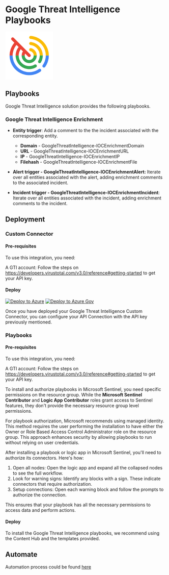 # Google Threat Intelligence Playbooks

<img src="https://raw.githubusercontent.com/Azure/Azure-Sentinel/master/Logos/GoogleThreatIntelligence.svg" alt="Google Threat Intelligence" style="width:150px; height:150px"/>

## Playbooks

Google Threat Intelligence solution provides the following playbooks.

### Google Threat Intelligence Enrichment

* **Entity trigger**: Add a comment to the the incident associated with the corresponding entity.
  * **Domain** - GoogleThreatIntelligence-IOCEnrichmentDomain
  * **URL** - GoogleThreatIntelligence-IOCEnrichmentURL
  * **IP** - GoogleThreatIntelligence-IOCEnrichmentIP
  * **Filehash** - GoogleThreatIntelligence-IOCEnrichmentFile

* **Alert trigger - GoogleThreatIntelligence-IOCEnrichmentAlert:** Iterate over all entities associated with the alert, adding enrichment comments to the associated incident.
  
* **Incident trigger - GoogleThreatIntelligence-IOCEnrichmentIncident**: Iterate over all entities associated with the incident, adding enrichment comments to the incident.

## Deployment

### Custom Connector

#### Pre-requisites

To use this integration, you need:

A GTI account: Follow the steps on https://developers.virustotal.com/v3.0/reference#getting-started to get your API key.

#### Deploy

<a href="https://portal.azure.com/#create/Microsoft.Template/uri/https%3A%2F%2Fraw.githubusercontent.com%2FAzure%2FAzure-Sentinel%2Fmaster%2FSolutions%2FGoogle%2520Threat%2520Intelligence%2FPlaybooks%2FCustomConnectors%2FGTICustomConnector%2Fazuredeploy.json" target="_blank">![Deploy to Azure](https://aka.ms/deploytoazurebutton)</a>
<a href="https://portal.azure.us/#create/Microsoft.Template/uri/https%3A%2F%2Fraw.githubusercontent.com%2FAzure%2FAzure-Sentinel%2Fmaster%2FSolutions%2FGoogle%2520Threat%2520Intelligence%2FPlaybooks%2FCustomConnectors%2FGTICustomConnector%2Fazuredeploy.json" target="_blank">![Deploy to Azure Gov](https://aka.ms/deploytoazuregovbutton)</a>

Once you have deployed your Google Threat Intelligence Custom Connector, you can configure your API Connection with the API key previously mentioned.

### Playbooks

#### Pre-requisites

To use this integration, you need:

A GTI account: Follow the steps on https://developers.virustotal.com/v3.0/reference#getting-started to get your API key.

To install and authorize playbooks in Microsoft Sentinel, you need specific permissions on the resource group. While the **Microsoft Sentinel Contributor** and **Logic App Contributor** roles grant access to Sentinel features, they don't provide the necessary resource group level permissions.

For playbook authorization, Microsoft recommends using managed identity. This method requires the user performing the installation to have either the Owner or Role Based Access Control Administrator role on the resource group. This approach enhances security by allowing playbooks to run without relying on user credentials.

After installing a playbook or logic app in Microsoft Sentinel, you'll need to authorize its connectors. Here's how:

1. Open all nodes: Open the logic app and expand all the collapsed nodes to see the full workflow.
2. Look for warning signs: Identify any blocks with a sign. These indicate connectors that require authorization.
3. Setup connections: Open each warning block and follow the prompts to authorize the connection.

This ensures that your playbook has all the necessary permissions to access data and perform actions.

#### Deploy

To install the Google Threat Intelligence playbooks, we recommend using the Content Hub and the templates provided.

## Automate

Automation process could be found [here](https://learn.microsoft.com/en-us/azure/sentinel/automation/run-playbooks?tabs=after-onboarding%2Cincidents%2Cazure%2Cincident-details-new)